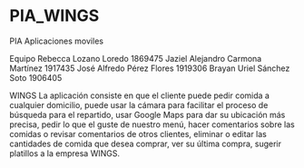 # PIA_WINGS
PIA Aplicaciones moviles


Equipo
Rebecca Lozano Loredo 1869475
Jaziel Alejandro Carmona Martínez 1917435
José Alfredo Pérez Flores 1919306
Brayan Uriel Sánchez Soto 1906405

WINGS
La aplicación consiste en que el cliente puede pedir comida a cualquier domicilio, puede usar la cámara para facilitar el proceso de búsqueda para el repartido, usar Google Maps para dar su ubicación más precisa, pedir lo que el guste de nuestro menú, hacer comentarios sobre las comidas o revisar comentarios de otros clientes, eliminar o editar las cantidades de comida que desea comprar, ver su última compra, sugerir platillos a la empresa WINGS.
